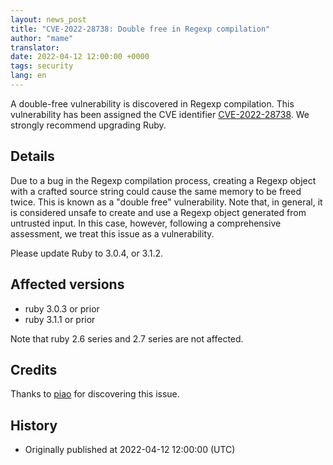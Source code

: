 ```yaml
---
layout: news_post
title: "CVE-2022-28738: Double free in Regexp compilation"
author: "mame"
translator:
date: 2022-04-12 12:00:00 +0000
tags: security
lang: en
---
```


A double-free vulnerability is discovered in Regexp compilation.
This vulnerability has been assigned the CVE identifier [CVE-2022-28738](https://www.cve.org/CVERecord?id=CVE-2022-28738).
We strongly recommend upgrading Ruby.

## Details

Due to a bug in the Regexp compilation process, creating a Regexp object with a crafted source string could cause the same memory to be freed twice. This is known as a "double free" vulnerability.
Note that, in general, it is considered unsafe to create and use a Regexp object generated from untrusted input. In this case, however, following a comprehensive assessment, we treat this issue as a vulnerability.

Please update Ruby to 3.0.4, or 3.1.2.

## Affected versions

* ruby 3.0.3 or prior
* ruby 3.1.1 or prior

Note that ruby 2.6 series and 2.7 series are not affected.

## Credits

Thanks to [piao](https://hackerone.com/piao?type=user) for discovering this issue.

## History

* Originally published at 2022-04-12 12:00:00 (UTC)
